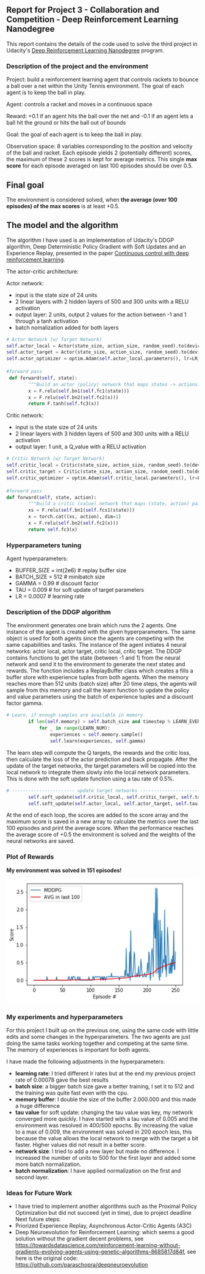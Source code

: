 
[image1]: plot_rewards.jpg

## Report for Project 3 - Collaboration and Competition - Deep Reinforcement Learning Nanodegree


This report contains the details of the code used to solve the third project in Udacity's [Deep Reinforcement Learning Nanodegree](https://www.udacity.com/course/deep-reinforcement-learning-nanodegree--nd893) program.  


### Description of the project and the environment 

Project: build a reinforcement learning agent that controls rackets to bounce a ball over a net within the Unity Tennis environment. The goal of each agent is to keep the ball in play.

Agent: controls a racket and moves in a continuous space

Reward: +0.1 if an agent hits the ball over the net and -0.1 if an agent lets a ball hit the ground or hits the ball out of bounds

Goal: the goal of each agent is to keep the ball in play.

Observation space:  8 variables corresponding to the position and velocity of the ball and racket. 
Each episode yields 2 (potentially different) scores, the maximum of these 2 scores is kept for average metrics.
This single **max score** for each episode averaged on last 100 episodes should be over 0.5.

## Final goal
The environment is considered solved, when **the average (over 100 episodes) of the max scores** is at least +0.5. 


## The model and the algorithm

The algorithm I have used is an implementation of Udacity's DDGP algorithm, Deep Deterministic Policy Gradient with Soft Updates and an Experience Replay, presented in the paper [Continuous control with deep reinforcement learning](https://arxiv.org/pdf/1509.02971.pdf).

The actor-critic architecture:
 
 Actor network:
 - input is the state size of 24 units 
 - 2 linear layers with 2 hidden layers of 500 and 300 units with a RELU activation
 - output layer: 2 units, output 2 values for the action between -1 and 1 through a tanh activation
 - batch nomalization added for both layers
 
```python
# Actor Network (w/ Target Network)
self.actor_local = Actor(state_size, action_size, random_seed).to(device)
self.actor_target = Actor(state_size, action_size, random_seed).to(device)
self.actor_optimizer = optim.Adam(self.actor_local.parameters(), lr=LR_ACTOR)

#forward pass
 def forward(self, state):
        """Build an actor (policy) network that maps states -> actions."""
        x = F.relu(self.bn1(self.fc1(state)))
        x = F.relu(self.bn2(self.fc2(x)))
        return F.tanh(self.fc3(x))
```
 
 Critic network:
 - input is the state size of 24 units 
 - 2 linear layers with 3 hidden layers of 500 and 300 units with a RELU activation
 - output layer: 1 unit, a Q_value  with a RELU activation
 
 
```python
# Critic Network (w/ Target Network)
self.critic_local = Critic(state_size, action_size, random_seed).to(device)
self.critic_target = Critic(state_size, action_size, random_seed).to(device)
self.critic_optimizer = optim.Adam(self.critic_local.parameters(), lr=LR_CRITIC, weight_decay=WEIGHT_DECAY)

#forward pass
def forward(self, state, action):
        """Build a critic (value) network that maps (state, action) pairs -> Q-values."""
        xs = F.relu(self.bn1(self.fcs1(state)))
        x = torch.cat((xs, action), dim=1)
        x = F.relu(self.bn2(self.fc2(x)))
        return self.fc3(x)
```

### Hyperparameters tuning

Agent hyperparameters:
- BUFFER_SIZE = int(2e6)  # replay buffer size
- BATCH_SIZE = 512        # minibatch size
- GAMMA = 0.99            # discount factor
- TAU = 0.009             # for soft update of target parameters
- LR = 0.0007             # learning rate 


### Description of the DDGP algorithm

The environment generates one brain which runs the 2 agents.
One instance of the agent is created with the given hyperparameters. The same object is used for both agents since the agents are competing with the same capabilities and tasks. The instance of the agent initiates 4 neural networks: actor local, actor target, critic local, critic target. 
The DDGP contains functions to get the state (between -1 and 1) from the neural network and send it to the environment to generate the next states and rewards. The function includes a ReplayBuffer class which creates a fills a buffer store with experience tuples from both agents. When the memory reaches more than 512 units (batch size) after 20 time steps, the agents will sample from this memory and call the learn function to update the policy and value parameters using the batch of experience tuples and a discount factor gamma.
```python
# Learn, if enough samples are available in memory
        if len(self.memory) > self.batch_size and timestep % LEARN_EVERY == 0:
            for _ in range(LEARN_NUM):
                experiences = self.memory.sample()
                self.learn(experiences, self.gamma)
```

The learn step will compute the Q targets, the rewards and the critic loss, then calculate the loss of the actor prediction and back propagate. After the update of the target networks, the target parameters will be copied into the local network to integrate them slowly into the local network parameters. This is done with the soft update function using a tau rate of 0.5%.
```python
# ----------------------- update target networks ----------------------- #
        self.soft_update(self.critic_local, self.critic_target, self.tau)
        self.soft_update(self.actor_local, self.actor_target, self.tau)   
```

At the end of each loop, the scores are added to the score array and the maximum score is saved in a new array to calculate the metrics over the last 100 episodes and print the average score. When the performance reaches the average score of +0.5 the environment is solved and the weights of the neural networks are saved.

	
### Plot of Rewards
**My environment was solved in 151 episodes!** 

![Plot of training scores][image1]


### My experiments and hyperparameters

 For this project I built up on the previous one, using the same code with little edits and some changes in the hyperparameters.
 The two agents are just doing the same tasks working together and competing at the same time. The memory of experiences is important for both agents.

 I have made the following adjustments in the hyperparameters:
 - **learning rate**: I tried different lr rates but at the end my previous project rate of 0.00078 gave the best results
 - **batch size**: a bigger batch size gave a better training, I set it to 512 and the training was quite fast even with the cpu. 
 - **memory buffer**: I double the size of the buffer 2.000.000 and this made a huge difference
 - **tau value** for soft update: changing the tau value was key, my network converged more quickly. I have started with a tau value of 0.005 and the environment was resolved in 400/500 epochs. By increasing the value to a max of 0.009, the environment was solved in 200 epoch less, this because the value allows the local network to merge with the target a bit faster. Higher values did not result in a better score.
 - **network size**: I tried to add a new layer but made no difference. I increased the number of units to 500 for the first layer and added some more batch normalization.
 - **batch normalization**: I have applied normalization on the first and second layer. 

### Ideas for Future Work

 - I have tried to implement another algorithms such as the Proximal Policy Optimization but did not succeed (yet in time), due to project deadline
Next future steps: 
 - Priorized Experience Replay, Asynchronous Actor-Critic Agents (A3C)
 - Deep Neuroevolution for Reinforcement Learning: which seems a good solution without the gradient decent problems, see https://towardsdatascience.com/reinforcement-learning-without-gradients-evolving-agents-using-genetic-algorithms-8685817d84f, see here is the original code: https://github.com/paraschopra/deepneuroevolution


